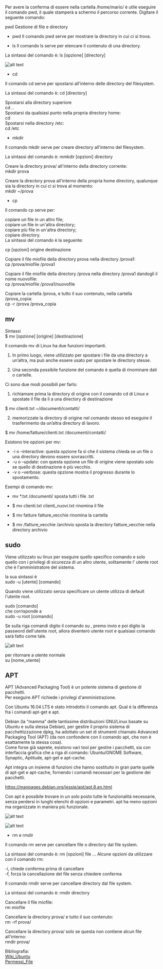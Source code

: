 

Per avere la conferma di essere nella cartella /home/mario/ è utile eseguire il comando pwd, il quale stamperà a schermo il percorso corrente. Digitare il seguente comando:

pwd
Gestione di file e directory

* pwd
Il comando pwd serve per mostrare la directory in cui ci si trova.

* ls
Il comando ls serve per elencare il contenuto di una directory.

La sintassi del comando è:  ls [opzione] [directory]

![alt text](../Images/Opzioni_ls.JPG)

* cd

Il comando cd serve per spostarsi all'interno delle directory del filesystem.

La sintassi del comando è:  cd [directory]

Spostarsi alla directory superiore<br>
cd ..<br>
Spostarsi da qualsiasi punto nella propria directory home:<br>
cd<br>
Spostarsi nella directory /etc:<br>
cd /etc

* mkdir

Il comando mkdir serve per creare directory all'interno del filesystem.

La sintassi del comando è: mmkdir [opzioni] directory

Creare la directory prova/ all'interno della directory corrente:<br>
mkdir prova

Creare la directory prova all'interno della propria home directory, qualunque sia la directory in cui ci si trova al momento:<br>
mkdir ~/prova

* cp

Il comando cp serve per:

copiare un file in un altro file;<br>
copiare un file in un'altra directory;<br>
copiare più file in un'altra directory;<br>
copiare directory.<br>
La sintassi del comando è la seguente:

cp [opzioni] origine destinazione

Copiare il file miofile della directory prova nella directory /prova1:<br>
cp /prova/miofile /prova1

Copiare il file miofile della directory /prova nella directory /prova1 dandogli il nome nuovofile:<br>
cp /prova/miofile /prova1/nuovofile

Copiare la cartella /prova, e tutto il suo contenuto, nella cartella /prova_copia:<br>
cp -r /prova /prova_copia

## mv

Sintassi<br>
$ mv [opzione] [origine] [destinazione]

Il comando mv di Linux ha due funzioni importanti. 

 1) In primo luogo, viene utilizzato per spostare i file da una directory a un’altra, ma può anche essere usato per spostare le directory stesse. 
 
 2) Una seconda possibile funzione del comando è quella di rinominare dati o cartelle. 

  Ci sono due modi possibili per farlo:

  1)  richiamare prima la directory di origine con il comando cd di Linux e spostate il file da lì a una directory di destinazione 

  $ mv clienti.txt ~/documenti/contatti/


  2)  memorizzate la directory di origine nel comando stesso ed eseguire il trasferimento da un’altra directory di lavoro.

  $ mv /home/fatture/clienti.txt /documenti/contatti/

  Esistono tre opzioni per mv:

 * -i o –interactive: questa opzione fa sì che il sistema chieda se un file o una directory devono essere sovrascritti.
* -u o –update: con questa opzione un file di origine viene spostato solo se quello di destinazione è più vecchio.
* -v o –verbose: questa opzione mostra il progresso durante lo spostamento.

Esempi di comando mv:

* mv *.txt /documenti/  sposta tutti i file .txt

* $ mv clienti.txt clienti_nuovi.txt rinomina il file

* $ mv fatture fatture_vecchie rinomina la cartella

* $ mv /fatture_vecchie /archivio  sposta la directory fatture_vecchie nella directory archivio

## sudo

Viene utilizzato su linux per eseguire quello specifico comando e solo quello  con i privilegi di sicurezza di un altro utente, solitamente l' utente root che è l'amministratore del sistema.

la sua sintassi è<br>
sudo -u [utente] [comando]

Quando viene utilizzato senza specificare un utente utilizza di default l'utente root.

sudo [comando]<br>
che corrisponde a<br>
sudo -u root [comando]

Se sulla riga comandi digito il comando su , premo invio e poi digito la password dell'utente root, allora diventerò utente root e qualsiasi comando sarà fatto come tale.

![alt text](Images/Comando_su.JPG)

per ritornare a utente normale<br>
su [nome_utente]

## APT
APT (Advanced Packaging Tool) è un potente sistema di gestione di pacchetti.<br>Per eseguire APT richiede i privilegi d'amministrazione.

Con Ubuntu 16.04 LTS è stato introdotto il  comando apt.
Qual è la differenza fra i comandi apt-get e apt. 

Debian (la “mamma” delle tantissime distribuzioni GNU/Linux basate su Ubuntu e sulla stessa Debian), per gestire il proprio sistema di pacchettizzazione dpkg, ha adottato un set di strumenti chiamato Advanced Packaging Tool (APT) (da non confondere con il comando apt, che non è esattamente la stessa cosa).<br>Come forse già saprete, esistono vari tool per gestire i pacchetti, sia con interfaccia grafica che a riga di comando: Ubuntu/GNOME Software, Synaptic, Aptitude, apt-get e apt-cache.

Apt integra un insieme di funzioni che hanno sostituito in gran parte quelle di apt-get e apt-cache, fornendo i comandi necessari per la gestione dei pacchetti.

https://manpages.debian.org/jessie/apt/apt.8.en.html

Con apt è possibile trovare in un solo posto tutte le funzionalità necessarie, senza perdersi in lunghi elenchi di opzioni e parametri. apt ha meno opzioni ma organizzate in maniera più funzionale.

![alt text](Images/Apt1.JPG)

![alt text](Images/Apt2.JPG)





* rm e rmdir

Il comando rm serve per cancellare file o directory dal file system.

La sintassi del comando è: rm [opzioni] file ...
Alcune opzioni da utilizzare con il comando rm:

-i, chiede conferma prima di cancellare<br>
-f, forza la cancellazione del file senza chiedere conferma


Il comando rmdir serve per cancellare directory dal file system.

La sintassi del comando è: rmdir directory

Cancellare il file miofile:<br>
rm miofile

Cancellare la directory prova/ e tutto il suo contenuto:<br>
rm -rf prova/

Cancellare la directory prova/ solo se questa non contiene alcun file all'interno:<br>
rmdir prova/



Bibliografia:<br>
[Wiki_Ubuntu](https://wiki.ubuntu-it.org/AmministrazioneSistema/ComandiBase)<br>
[Permessi_File](https://wiki.ubuntu-it.org/AmministrazioneSistema/PermessiFile#chmod)